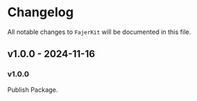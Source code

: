 # Changelog

All notable changes to `FajerKit` will be documented in this file.

## v1.0.0 - 2024-11-16

### **v1.0.0**

Publish Package.
